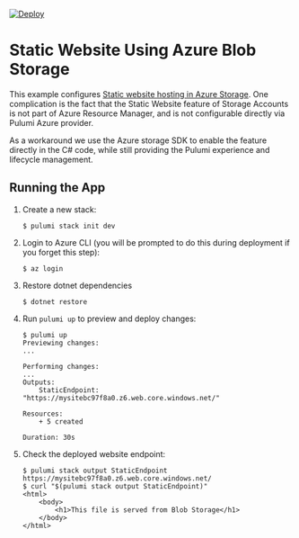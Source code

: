 [![Deploy](https://get.pulumi.com/new/button.svg)](https://app.pulumi.com/new)

# Static Website Using Azure Blob Storage

This example configures [Static website hosting in Azure Storage](https://docs.microsoft.com/en-us/azure/storage/blobs/storage-blob-static-website). One complication is the fact that the Static Website feature of Storage Accounts is not part of Azure Resource Manager, and is not configurable directly via Pulumi Azure provider.

As a workaround we use the Azure storage SDK to enable the feature directly in the C# code, while still providing the Pulumi experience and lifecycle management.


## Running the App

1.  Create a new stack:

    ```
    $ pulumi stack init dev
    ```

2.  Login to Azure CLI (you will be prompted to do this during deployment if you forget this step):

    ```
    $ az login
    ```

3.  Restore dotnet dependencies

    ```
    $ dotnet restore
    ```

4.  Run `pulumi up` to preview and deploy changes:

    ``` 
    $ pulumi up
    Previewing changes:
    ...

    Performing changes:
    ...
    Outputs:
        StaticEndpoint: "https://mysitebc97f8a0.z6.web.core.windows.net/"

    Resources:
        + 5 created

    Duration: 30s
    ```

5.  Check the deployed website endpoint:

    ```
    $ pulumi stack output StaticEndpoint
    https://mysitebc97f8a0.z6.web.core.windows.net/
    $ curl "$(pulumi stack output StaticEndpoint)"
    <html>
        <body>
            <h1>This file is served from Blob Storage</h1>
        </body>
    </html>
    ```
